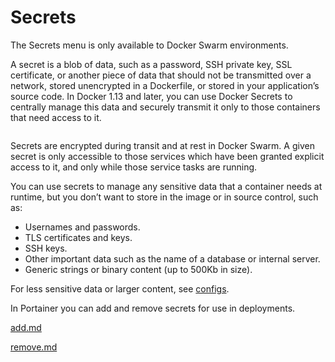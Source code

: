 # Secrets


The Secrets menu is only available to Docker Swarm environments.


A secret is a blob of data, such as a password, SSH private key, SSL certificate, or another piece of data that should not be transmitted over a network, stored unencrypted in a Dockerfile, or stored in your application’s source code. In Docker 1.13 and later, you can use Docker Secrets to centrally manage this data and securely transmit it only to those containers that need access to it.

<figure><img src="../..//assets/2.15-docker_secrets_secrets_list.png" alt=""><figcaption></figcaption></figure>

Secrets are encrypted during transit and at rest in Docker Swarm. A given secret is only accessible to those services which have been granted explicit access to it, and only while those service tasks are running.

You can use secrets to manage any sensitive data that a container needs at runtime, but you don’t want to store in the image or in source control, such as:

* Usernames and passwords.
* TLS certificates and keys.
* SSH keys.
* Other important data such as the name of a database or internal server.
* Generic strings or binary content (up to 500Kb in size).

For less sensitive data or larger content, see [configs](../configs/).

In Portainer you can add and remove secrets for use in deployments.


[add.md](add.md)



[remove.md](remove.md)




